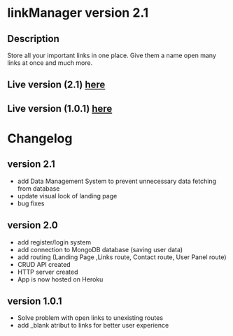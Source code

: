 linkManager version 2.1
=============
Description
-----------
Store all your important links in one place. Give them a name open many links at once and much more.

Live version (2.1) [here](https://mernlinkopener.herokuapp.com/)
-------------
Live version (1.0.1) [here](https://tergii.github.io/link-Manager/)
---------
 Changelog
===========
 
 version 2.1
 -----------
 
- add Data Management System to prevent unnecessary data fetching from database
- update visual look of landing page
- bug fixes

 
 ## version 2.0
- add register/login system
- add connection to MongoDB database (saving user data)
- add routing  (Landing Page ,Links route, Contact route, User Panel route)
- CRUD API created
- HTTP server created
- App is now hosted on Heroku  

  
   
## version 1.0.1
- Solve problem with open links to unexisting routes
- add _blank atribut to links for better user experience  




